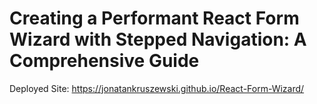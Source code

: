 # Creating a Performant React Form Wizard with Stepped Navigation: A Comprehensive Guide

Deployed Site: https://jonatankruszewski.github.io/React-Form-Wizard/
